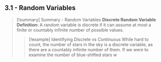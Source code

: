 

## 3.1 - Random Variables

>[!summary] Summary - Random Variables
>**Discrete Random Variable Definition:** A random variable is discrete if it can assume at most a finite or countably infinite number of possible values. 
>
>>[!example] Identifying Discrete vs Continuous
>>While hard to count, the number of stars in the sky is a discrete variable, as there are a countably infinite number of them. If we were to examine the number of blue-shifted stars w


